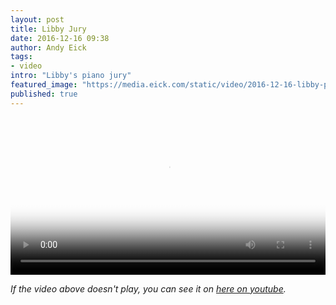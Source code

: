 ```yaml
---
layout: post
title: Libby Jury
date: 2016-12-16 09:38
author: Andy Eick
tags:
- video
intro: "Libby's piano jury"
featured_image: "https://media.eick.com/static/video/2016-12-16-libby-piano-jury/20161210-libby-choir-recital-0108.jpg"
published: true
---
```

<video
  width='100%'
  src='/video/2016/2016-12-16-libby-piano-jury.m3u8'
  controls
  poster='{{ site.movieUrlRoot }}/static/video/2016-12-16-libby-piano-jury/20161210-libby-choir-recital-0108.jpg'>
</video>


*If the video above doesn't play, you can see it on [here on youtube](https://youtu.be/8dMs6XBxoos).*
